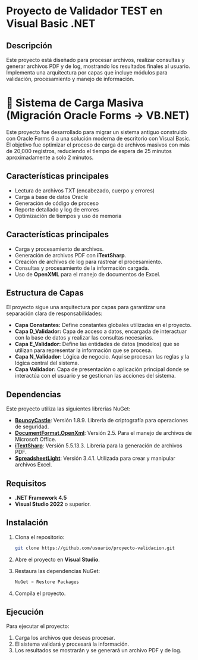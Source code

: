 # Proyecto de Validador TEST en Visual Basic .NET

## Descripción

Este proyecto está diseñado para procesar archivos, realizar consultas y generar archivos PDF y de log, mostrando los resultados finales al usuario. Implementa una arquitectura por capas que incluye módulos para validación, procesamiento y manejo de información.

# 🧾 Sistema de Carga Masiva (Migración Oracle Forms → VB.NET)

Este proyecto fue desarrollado para migrar un sistema antiguo construido con Oracle Forms 6 a una solución moderna de escritorio con Visual Basic. El objetivo fue optimizar el proceso de carga de archivos masivos con más de 20,000 registros, reduciendo el tiempo de espera de 25 minutos aproximadamente a solo 2 minutos.


## Características principales
- Lectura de archivos TXT (encabezado, cuerpo y errores)
- Carga a base de datos Oracle
- Generación de código de proceso
- Reporte detallado y log de errores
- Optimización de tiempos y uso de memoria

## Características principales

- Carga y procesamiento de archivos.
- Generación de archivos PDF con **iTextSharp**.
- Creación de archivos de log para rastrear el procesamiento.
- Consultas y procesamiento de la información cargada.
- Uso de **OpenXML** para el manejo de documentos de Excel.

## Estructura de Capas

El proyecto sigue una arquitectura por capas para garantizar una separación clara de responsabilidades:

- **Capa Constantes:** Define constantes globales utilizadas en el proyecto.
- **Capa D_Validador:** Capa de acceso a datos, encargada de interactuar con la base de datos y realizar las consultas necesarias.
- **Capa E_Validador:** Define las entidades de datos (modelos) que se utilizan para representar la información que se procesa.
- **Capa N_Validador:** Lógica de negocio. Aquí se procesan las reglas y la lógica central del sistema.
- **Capa Validador:** Capa de presentación o aplicación principal donde se interactúa con el usuario y se gestionan las acciones del sistema.

## Dependencias

Este proyecto utiliza las siguientes librerías NuGet:

- [**BouncyCastle**](https://www.bouncycastle.org/): Versión 1.8.9. Librería de criptografía para operaciones de seguridad.
- [**DocumentFormat.OpenXml**](https://github.com/OfficeDev/Open-XML-SDK): Versión 2.5. Para el manejo de archivos de Microsoft Office.
- [**iTextSharp**](https://itextpdf.com/): Versión 5.5.13.3. Librería para la generación de archivos PDF.
- [**SpreadsheetLight**](https://spreadsheetlight.com/): Versión 3.4.1. Utilizada para crear y manipular archivos Excel.

## Requisitos

- **.NET Framework 4.5**
- **Visual Studio 2022** o superior.

## Instalación

1. Clona el repositorio:

    ```bash
    git clone https://github.com/usuario/proyecto-validacion.git
    ```

2. Abre el proyecto en **Visual Studio**.

3. Restaura las dependencias NuGet:

    ```bash
    NuGet > Restore Packages
    ```

4. Compila el proyecto.

## Ejecución

Para ejecutar el proyecto:

1. Carga los archivos que deseas procesar.
2. El sistema validará y procesará la información.
3. Los resultados se mostrarán y se generará un archivo PDF y de log.





